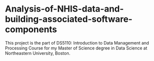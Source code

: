 # Analysis-of-NHIS-data-and-building-associated-software-components
This project is the part of DS5110: Introduction to Data Management and Processing Course for my Master of Science degree in Data Science at Northeastern University, Boston. 
